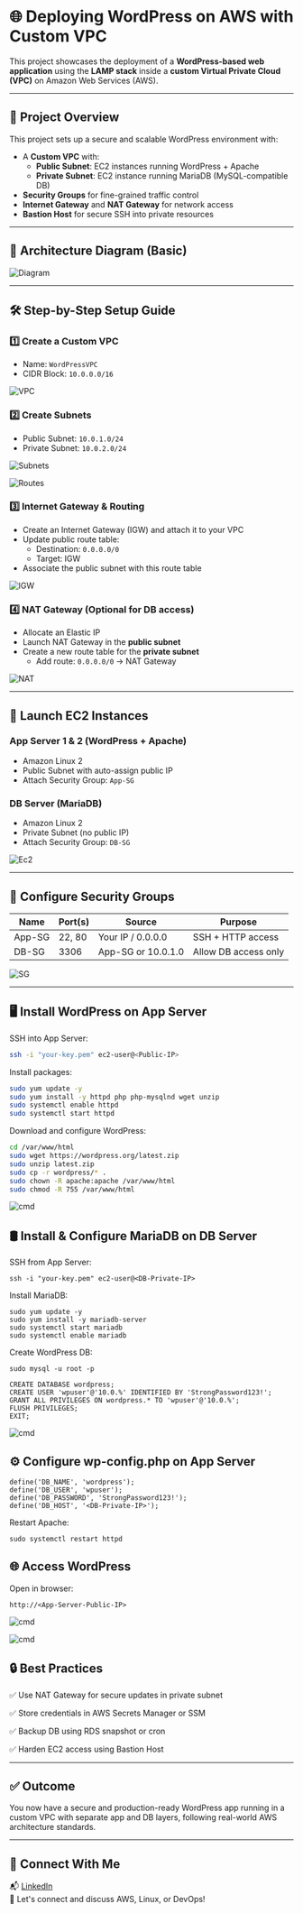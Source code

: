 # 🌐 Deploying WordPress on AWS with Custom VPC

This project showcases the deployment of a **WordPress-based web application** using the **LAMP stack** inside a **custom Virtual Private Cloud (VPC)** on Amazon Web Services (AWS).

---

## 📌 Project Overview

This project sets up a secure and scalable WordPress environment with:

- A **Custom VPC** with:
  - **Public Subnet**: EC2 instances running WordPress + Apache
  - **Private Subnet**: EC2 instance running MariaDB (MySQL-compatible DB)
- **Security Groups** for fine-grained traffic control
- **Internet Gateway** and **NAT Gateway** for network access
- **Bastion Host** for secure SSH into private resources

---

## 🧱 Architecture Diagram (Basic)

![Diagram](screenshots/arch.png)


---

## 🛠️ Step-by-Step Setup Guide

### 1️⃣ Create a Custom VPC

- Name: `WordPressVPC`
- CIDR Block: `10.0.0.0/16`

![VPC](screenshots/wpVPC.png)

### 2️⃣ Create Subnets

- Public Subnet: `10.0.1.0/24`
- Private Subnet: `10.0.2.0/24`

![Subnets](screenshots/subnets.png)

![Routes](screenshots/route_tb.png)

### 3️⃣ Internet Gateway & Routing

- Create an Internet Gateway (IGW) and attach it to your VPC
- Update public route table:
  - Destination: `0.0.0.0/0`
  - Target: IGW
- Associate the public subnet with this route table

![IGW](screenshots/IGW.png)

### 4️⃣ NAT Gateway (Optional for DB access)

- Allocate an Elastic IP
- Launch NAT Gateway in the **public subnet**
- Create a new route table for the **private subnet**
  - Add route: `0.0.0.0/0` → NAT Gateway

![NAT](screenshots/NAT.png)

---

## 🧰 Launch EC2 Instances

### App Server 1 & 2 (WordPress + Apache)
- Amazon Linux 2 
- Public Subnet with auto-assign public IP
- Attach Security Group: `App-SG`

### DB Server (MariaDB)
- Amazon Linux 2 
- Private Subnet (no public IP)
- Attach Security Group: `DB-SG`

![Ec2](screenshots/ec2.png)

---

## 🔐 Configure Security Groups

| Name      | Port(s) | Source             | Purpose                |
|-----------|---------|--------------------|------------------------|
| App-SG    | 22, 80  | Your IP / 0.0.0.0  | SSH + HTTP access      |
| DB-SG     | 3306    | App-SG or 10.0.1.0 | Allow DB access only   |

![SG](screenshots/ib_rules.png)

---

## 🖥️ Install WordPress on App Server

SSH into App Server:

```bash
ssh -i "your-key.pem" ec2-user@<Public-IP>
```


Install packages:

```bash
sudo yum update -y
sudo yum install -y httpd php php-mysqlnd wget unzip
sudo systemctl enable httpd
sudo systemctl start httpd
```


Download and configure WordPress:
```bash
cd /var/www/html
sudo wget https://wordpress.org/latest.zip
sudo unzip latest.zip
sudo cp -r wordpress/* .
sudo chown -R apache:apache /var/www/html
sudo chmod -R 755 /var/www/html
```
![cmd](screenshots/app-server.png)

## 🛢️ Install & Configure MariaDB on DB Server

SSH from App Server:
```
ssh -i "your-key.pem" ec2-user@<DB-Private-IP>

```
Install MariaDB:

```
sudo yum update -y
sudo yum install -y mariadb-server
sudo systemctl start mariadb
sudo systemctl enable mariadb
```


Create WordPress DB:

```
sudo mysql -u root -p

CREATE DATABASE wordpress;
CREATE USER 'wpuser'@'10.0.%' IDENTIFIED BY 'StrongPassword123!';
GRANT ALL PRIVILEGES ON wordpress.* TO 'wpuser'@'10.0.%';
FLUSH PRIVILEGES;
EXIT;
```
![cmd](screenshots/mariadb.png)

## ⚙️ Configure wp-config.php on App Server

```
define('DB_NAME', 'wordpress');
define('DB_USER', 'wpuser');
define('DB_PASSWORD', 'StrongPassword123!');
define('DB_HOST', '<DB-Private-IP>');
```
Restart Apache:

```
sudo systemctl restart httpd
```

## 🌐 Access WordPress

Open in browser:
```
http://<App-Server-Public-IP>
```

![cmd](screenshots/home.png)


![cmd](screenshots/WPhome.png)


## 🔒 Best Practices

✅ Use NAT Gateway for secure updates in private subnet

✅ Store credentials in AWS Secrets Manager or SSM

✅ Backup DB using RDS snapshot or cron

✅ Harden EC2 access using Bastion Host

---

## ✅ Outcome
You now have a secure and production-ready WordPress app running in a custom VPC with separate app and DB layers, following real-world AWS architecture standards.

---
## 🙌 Connect With Me
📬 [LinkedIn](https://www.linkedin.com/in/pratik-das-a47493231)  
💬 Let's connect and discuss AWS, Linux, or DevOps!